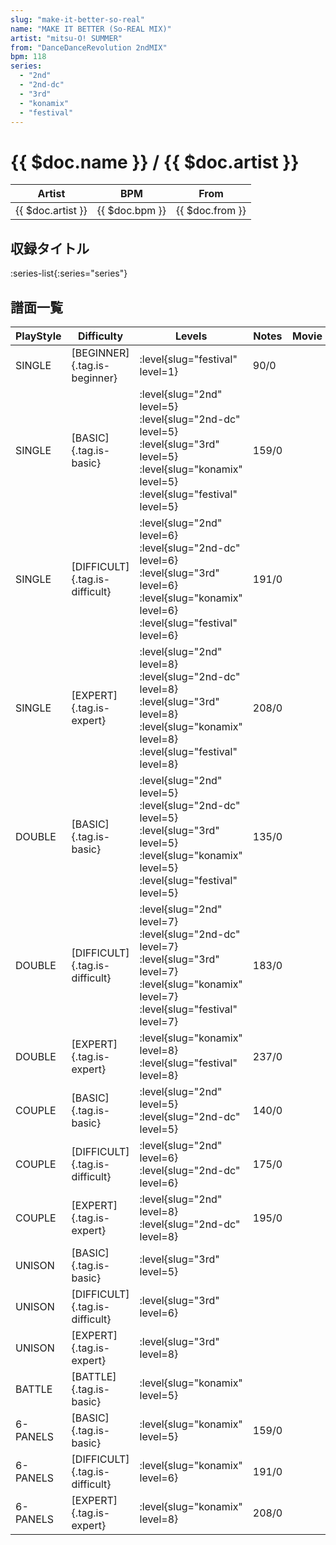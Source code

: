 ```yaml
---
slug: "make-it-better-so-real"
name: "MAKE IT BETTER (So-REAL MIX)"
artist: "mitsu-O! SUMMER"
from: "DanceDanceRevolution 2ndMIX"
bpm: 118
series:
  - "2nd"
  - "2nd-dc"
  - "3rd"
  - "konamix"
  - "festival"
---
```


# {{ $doc.name }} / {{ $doc.artist }}

|Artist|BPM|From|
|------|---|----|
|{{ $doc.artist }}|{{ $doc.bpm }}|{{ $doc.from }}|

## 収録タイトル

:series-list{:series="series"}

## 譜面一覧

|PlayStyle|Difficulty|Levels|Notes|Movie|
|---------|----------|------|-----|-----|
|SINGLE|[BEGINNER]{.tag.is-beginner}|<div class="field is-grouped is-grouped-multiline"> :level{slug="festival" level=1}</div>|90/0||
|SINGLE|[BASIC]{.tag.is-basic}|<div class="field is-grouped is-grouped-multiline"> :level{slug="2nd" level=5} :level{slug="2nd-dc" level=5} :level{slug="3rd" level=5} :level{slug="konamix" level=5} :level{slug="festival" level=5}</div>|159/0||
|SINGLE|[DIFFICULT]{.tag.is-difficult}|<div class="field is-grouped is-grouped-multiline"> :level{slug="2nd" level=6} :level{slug="2nd-dc" level=6} :level{slug="3rd" level=6} :level{slug="konamix" level=6} :level{slug="festival" level=6}</div>|191/0||
|SINGLE|[EXPERT]{.tag.is-expert}|<div class="field is-grouped is-grouped-multiline"> :level{slug="2nd" level=8} :level{slug="2nd-dc" level=8} :level{slug="3rd" level=8} :level{slug="konamix" level=8} :level{slug="festival" level=8}</div>|208/0||
|DOUBLE|[BASIC]{.tag.is-basic}|<div class="field is-grouped is-grouped-multiline"> :level{slug="2nd" level=5} :level{slug="2nd-dc" level=5} :level{slug="3rd" level=5} :level{slug="konamix" level=5} :level{slug="festival" level=5}</div>|135/0||
|DOUBLE|[DIFFICULT]{.tag.is-difficult}|<div class="field is-grouped is-grouped-multiline"> :level{slug="2nd" level=7} :level{slug="2nd-dc" level=7} :level{slug="3rd" level=7} :level{slug="konamix" level=7} :level{slug="festival" level=7}</div>|183/0||
|DOUBLE|[EXPERT]{.tag.is-expert}|<div class="field is-grouped is-grouped-multiline"> :level{slug="konamix" level=8} :level{slug="festival" level=8}</div>|237/0||
|COUPLE|[BASIC]{.tag.is-basic}|<div class="field is-grouped is-grouped-multiline"> :level{slug="2nd" level=5} :level{slug="2nd-dc" level=5}</div>|140/0||
|COUPLE|[DIFFICULT]{.tag.is-difficult}|<div class="field is-grouped is-grouped-multiline"> :level{slug="2nd" level=6} :level{slug="2nd-dc" level=6}</div>|175/0||
|COUPLE|[EXPERT]{.tag.is-expert}|<div class="field is-grouped is-grouped-multiline"> :level{slug="2nd" level=8} :level{slug="2nd-dc" level=8}</div>|195/0||
|UNISON|[BASIC]{.tag.is-basic}|<div class="field is-grouped is-grouped-multiline"> :level{slug="3rd" level=5}</div>|||
|UNISON|[DIFFICULT]{.tag.is-difficult}|<div class="field is-grouped is-grouped-multiline"> :level{slug="3rd" level=6}</div>|||
|UNISON|[EXPERT]{.tag.is-expert}|<div class="field is-grouped is-grouped-multiline"> :level{slug="3rd" level=8}</div>|||
|BATTLE|[BATTLE]{.tag.is-basic}|<div class="field is-grouped is-grouped-multiline"> :level{slug="konamix" level=5}</div>|||
|6-PANELS|[BASIC]{.tag.is-basic}|<div class="field is-grouped is-grouped-multiline"> :level{slug="konamix" level=5}</div>|159/0||
|6-PANELS|[DIFFICULT]{.tag.is-difficult}|<div class="field is-grouped is-grouped-multiline"> :level{slug="konamix" level=6}</div>|191/0||
|6-PANELS|[EXPERT]{.tag.is-expert}|<div class="field is-grouped is-grouped-multiline"> :level{slug="konamix" level=8}</div>|208/0||
